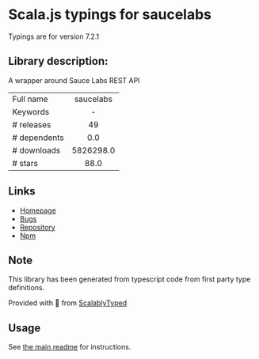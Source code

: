 
# Scala.js typings for saucelabs

Typings are for version 7.2.1

## Library description:
A wrapper around Sauce Labs REST API

|                    |                 |
| ------------------ | :-------------: |
| Full name          | saucelabs |
| Keywords           | - |
| # releases         | 49 |
| # dependents       | 0.0 |
| # downloads        | 5826298.0 |
| # stars            | 88.0 |

## Links
- [Homepage](https://github.com/saucelabs/node-saucelabs)
- [Bugs](https://github.com/saucelabs/node-saucelabs/issues)
- [Repository](https://github.com/saucelabs/node-saucelabs)
- [Npm](https://www.npmjs.com/package/saucelabs)
    


## Note
This library has been generated from typescript code from first party type definitions.

Provided with :purple_heart: from [ScalablyTyped](https://github.com/oyvindberg/ScalablyTyped)

## Usage
See [the main readme](../../readme.md) for instructions.


